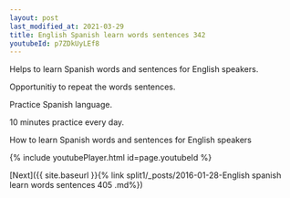 ```yaml
---
layout: post
last_modified_at: 2021-03-29
title: English Spanish learn words sentences 342 
youtubeId: p7ZDkUyLEf8
---
```

 
 
Helps to learn Spanish words and sentences for English speakers.

Opportunitiy to repeat the words sentences. 

Practice Spanish language. 
 
10 minutes practice every day. 
 
How to learn Spanish words and sentences for English speakers 
 
{% include youtubePlayer.html id=page.youtubeId %}
 
 
[Next]({{ site.baseurl }}{% link  split1/_posts/2016-01-28-English spanish learn words sentences 405 .md%})
 
